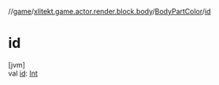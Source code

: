 //[game](../../../index.md)/[xlitekt.game.actor.render.block.body](../index.md)/[BodyPartColor](index.md)/[id](id.md)

# id

[jvm]\
val [id](id.md): [Int](https://kotlinlang.org/api/latest/jvm/stdlib/kotlin/-int/index.html)
